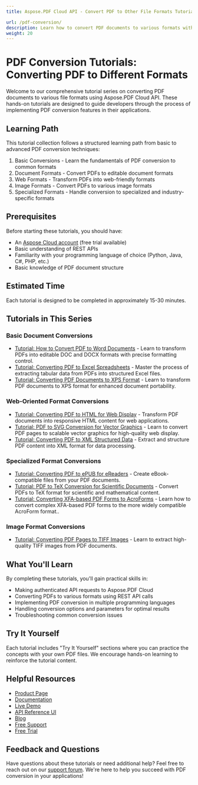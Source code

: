```yaml
---
title: Aspose.PDF Cloud API - Convert PDF to Other File Formats Tutorials

url: /pdf-conversion/
description: Learn how to convert PDF documents to various formats with these step-by-step tutorials for Aspose.PDF Cloud API. Perfect for developers of all skill levels.
weight: 20
---
```


# PDF Conversion Tutorials: Converting PDF to Different Formats

Welcome to our comprehensive tutorial series on converting PDF documents to various file formats using Aspose.PDF Cloud API. These hands-on tutorials are designed to guide developers through the process of implementing PDF conversion features in their applications.

## Learning Path

This tutorial collection follows a structured learning path from basic to advanced PDF conversion techniques:

1. Basic Conversions - Learn the fundamentals of PDF conversion to common formats
2. Document Formats - Convert PDFs to editable document formats
3. Web Formats - Transform PDFs into web-friendly formats
4. Image Formats - Convert PDFs to various image formats
5. Specialized Formats - Handle conversion to specialized and industry-specific formats

## Prerequisites

Before starting these tutorials, you should have:

- An [Aspose Cloud account](https://dashboard.aspose.cloud/#/apps) (free trial available)
- Basic understanding of REST APIs
- Familiarity with your programming language of choice (Python, Java, C#, PHP, etc.)
- Basic knowledge of PDF document structure

## Estimated Time

Each tutorial is designed to be completed in approximately 15-30 minutes.

## Tutorials in This Series

### Basic Document Conversions

- [Tutorial: How to Convert PDF to Word Documents](/pdf-conversion/pdf-to-word/) - Learn to transform PDFs into editable DOC and DOCX formats with precise formatting control.
- [Tutorial: Converting PDF to Excel Spreadsheets](/pdf-conversion/pdf-to-xls/) - Master the process of extracting tabular data from PDFs into structured Excel files.
- [Tutorial: Converting PDF Documents to XPS Format](/pdf-conversion/pdf-to-xps/) - Learn to transform PDF documents to XPS format for enhanced document portability.

### Web-Oriented Format Conversions

- [Tutorial: Converting PDF to HTML for Web Display](/pdf-conversion/pdf-to-html/) - Transform PDF documents into responsive HTML content for web applications.
- [Tutorial: PDF to SVG Conversion for Vector Graphics](/pdf-conversion/convert-pdf-to-svg/) - Learn to convert PDF pages to scalable vector graphics for high-quality web display.
- [Tutorial: Converting PDF to XML Structured Data](/pdf-conversion/pdf-to-xml/) - Extract and structure PDF content into XML format for data processing.

### Specialized Format Conversions

- [Tutorial: Converting PDF to ePUB for eReaders](/pdf-conversion/pdf-to-epub/) - Create eBook-compatible files from your PDF documents.
- [Tutorial: PDF to TeX Conversion for Scientific Documents](/pdf-conversion/pdf-to-tex/) - Convert PDFs to TeX format for scientific and mathematical content.
- [Tutorial: Converting XFA-based PDF Forms to AcroForms](/pdf-conversion/xfa-to-acroform/) - Learn how to convert complex XFA-based PDF forms to the more widely compatible AcroForm format..

### Image Format Conversions

- [Tutorial: Converting PDF Pages to TIFF Images](/pdf-conversion/convert-pdf-to-tiff/) - Learn to extract high-quality TIFF images from PDF documents.
## What You'll Learn

By completing these tutorials, you'll gain practical skills in:

- Making authenticated API requests to Aspose.PDF Cloud
- Converting PDFs to various formats using REST API calls
- Implementing PDF conversion in multiple programming languages
- Handling conversion options and parameters for optimal results
- Troubleshooting common conversion issues

## Try It Yourself

Each tutorial includes "Try It Yourself" sections where you can practice the concepts with your own PDF files. We encourage hands-on learning to reinforce the tutorial content.

## Helpful Resources

- [Product Page](https://products.aspose.cloud/pdf/)
- [Documentation](https://docs.aspose.cloud/pdf/)
- [Live Demo](https://products.aspose.app/pdf/family)
- [API Reference UI](https://reference.aspose.cloud/pdf/)
- [Blog](https://blog.aspose.cloud/category/pdf/)
- [Free Support](https://forum.aspose.cloud/c/pdf/13)
- [Free Trial](https://dashboard.aspose.cloud/#/apps)

## Feedback and Questions

Have questions about these tutorials or need additional help? Feel free to reach out on our [support forum](https://forum.aspose.cloud/c/pdf/13). We're here to help you succeed with PDF conversion in your applications!
